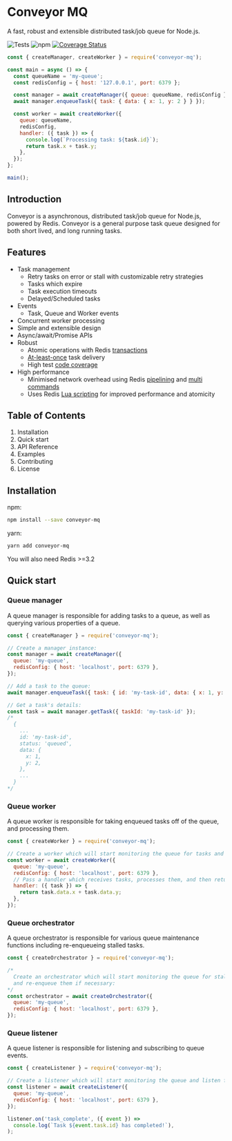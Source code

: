 # Conveyor MQ

A fast, robust and extensible distributed task/job queue for Node.js.

![Tests](https://github.com/jasrusable/conveyor-mq/workflows/Tests/badge.svg)
![npm](https://img.shields.io/npm/v/@jasrusable/conveyor-mq)
[![Coverage Status](https://coveralls.io/repos/github/jasrusable/conveyor-mq/badge.svg?branch=master)](https://coveralls.io/github/jasrusable/conveyor-mq?branch=master)

```js
const { createManager, createWorker } = require('conveyor-mq');

const main = async () => {
  const queueName = 'my-queue';
  const redisConfig = { host: '127.0.0.1', port: 6379 };

  const manager = await createManager({ queue: queueName, redisConfig });
  await manager.enqueueTask({ task: { data: { x: 1, y: 2 } } });

  const worker = await createWorker({
    queue: queueName,
    redisConfig,
    handler: ({ task }) => {
      console.log(`Processing task: ${task.id}`);
      return task.x + task.y;
    },
  });
};

main();
```

## Introduction

Conveyor is a asynchronous, distributed task/job queue for Node.js, powered by Redis. Conveyor is a general purpose task queue designed for both short lived, and long running tasks.

## Features

- Task management
  - Retry tasks on error or stall with customizable retry strategies
  - Tasks which expire
  - Task execution timeouts
  - Delayed/Scheduled tasks
- Events
  - Task, Queue and Worker events
- Concurrent worker processing
- Simple and extensible design
- Async/await/Promise APIs
- Robust
  - Atomic operations with Redis [transactions](https://redis.io/commands/multi)
  - [At-least-once](https://www.cloudcomputingpatterns.org/at_least_once_delivery/) task delivery
  - High test [code coverage](https://coveralls.io/github/jasrusable/conveyor-mq?branch=master)
- High performance
  - Minimised network overhead using Redis [pipelining](https://redis.io/topics/pipelining) and [multi commands](https://redis.io/commands/multi)
  - Uses Redis [Lua scripting](https://redis.io/commands/eval) for improved performance and atomicity

## Table of Contents

1. Installation
2. Quick start
3. API Reference
4. Examples
5. Contributing
6. License

## Installation

npm:

```bash
npm install --save conveyor-mq
```

yarn:

```bash
yarn add conveyor-mq
```

You will also need Redis >=3.2

## Quick start

### Queue manager

A queue manager is responsible for adding tasks to a queue, as well as querying various properties of a queue.

```js
const { createManager } = require('conveyor-mq');

// Create a manager instance:
const manager = await createManager({
  queue: 'my-queue',
  redisConfig: { host: 'localhost', port: 6379 },
});

// Add a task to the queue:
await manager.enqueueTask({ task: { id: 'my-task-id', data: { x: 1, y: 2 } } });

// Get a task's details:
const task = await manager.getTask({ taskId: 'my-task-id' });
/*
  {
    ...
    id: 'my-task-id',
    status: 'queued',
    data: {
      x: 1,
      y: 2,
    },
    ...
  }
*/
```

### Queue worker

A queue worker is responsible for taking enqueued tasks off of the queue, and processing them.

```js
const { createWorker } = require('conveyor-mq');

// Create a worker which will start monitoring the queue for tasks and process them:
const worker = await createWorker({
  queue: 'my-queue',
  redisConfig: { host: 'localhost', port: 6379 },
  // Pass a handler which receives tasks, processes them, and then returns the result of a task:
  handler: ({ task }) => {
    return task.data.x + task.data.y;
  },
});
```

### Queue orchestrator

A queue orchestrator is responsible for various queue maintenance functions including re-enqueueing stalled tasks.

```js
const { createOrchestrator } = require('conveyor-mq');

/*
  Create an orchestrator which will start monitoring the queue for stalled tasks
  and re-enqueue them if necessary:
*/
const orchestrator = await createOrchestrator({
  queue: 'my-queue',
  redisConfig: { host: 'localhost', port: 6379 },
});
```

### Queue listener

A queue listener is responsible for listening and subscribing to queue events.

```js
const { createListener } = require('conveyor-mq');

// Create a listener which will start monitoring the queue and listen for task_complete events:
const listener = await createListener({
  queue: 'my-queue',
  redisConfig: { host: 'localhost', port: 6379 },
});

listener.on('task_complete', ({ event }) =>
  console.log(`Task ${event.task.id} has completed!`),
);
```
